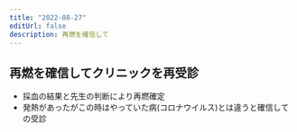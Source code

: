 ```yaml
---
title: "2022-08-27"
editUrl: false
description: 再燃を確信して
---
```


## 再燃を確信してクリニックを再受診

* 採血の結果と先生の判断により再燃確定
* 発熱があったがこの時はやっていた病(コロナウイルス)とは違うと確信しての受診
